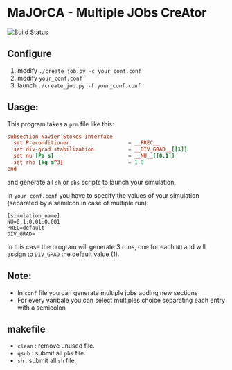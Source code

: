 # MaJOrCA - Multiple JObs CreAtor

[![Build Status](https://travis-ci.org/ESeNonFossiIo/MaJOrCA.svg?branch=master)](https://travis-ci.org/ESeNonFossiIo/MaJOrCA)

## Configure
1. modify `./create_job.py -c your_conf.conf`
2. modify `your_conf.conf`
3. launch `./create_job.py -f your_conf.conf`

## Uasge:

This program takes a `prm` file like this:

```conf
subsection Navier Stokes Interface  
  set Preconditioner                   = __PREC__
  set div-grad stabilization           = __DIV_GRAD__[[1]]
  set nu [Pa s]                        = __NU__[[0.1]]
  set rho [kg m^3]                     = 1.0
end
```

and generate all `sh` or `pbs` scripts to launch your simulation.

In `your_conf.conf` you have to specify the values of your simulation (separated by a semilcon in case of multiple run):
```
[simulation_name]
NU=0.1;0.01;0.001
PREC=default
DIV_GRAD=
```
In this case the program will generate 3 runs, one for each `NU` and will assign to `DIV_GRAD` the default value (1).

## Note:
- In `conf` file you can generate multiple jobs adding new sections
- For every varibale you can select multiples choice separating each entry with 
  a semicolon
  
## makefile
- `clean` : remove unused file.
- `qsub` :  submit all `pbs` file. 
- `sh` :  submit all `sh` file. 